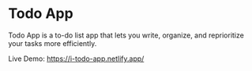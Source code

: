 # Todo App

Todo App is a to-do list app that lets you write, organize, and reprioritize your tasks more efficiently.

Live Demo: https://i-todo-app.netlify.app/

